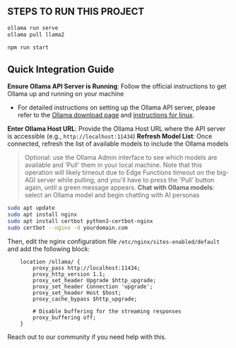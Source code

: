 ## STEPS TO RUN THIS PROJECT

```bash
ollama run serve
ollama pull llama2
```

```bash
npm run start
```

## Quick Integration Guide

**Ensure Ollama API Server is Running**: Follow the official instructions to get Ollama up and running on your machine

- For detailed instructions on setting up the Ollama API server, please refer to the
  [Ollama download page](https://ollama.ai/download) and [instructions for linux](https://github.com/jmorganca/ollama/blob/main/docs/linux.md).

**Enter Ollama Host URL**: Provide the Ollama Host URL where the API server is accessible (e.g., `http://localhost:11434`)
**Refresh Model List**: Once connected, refresh the list of available models to include the Ollama models

> Optional: use the Ollama Admin interface to see which models are available and 'Pull' them in your local machine. Note
> that this operation will likely timeout due to Edge Functions timeout on the big-AGI server while pulling, and
> you'll have to press the 'Pull' button again, until a green message appears.
> **Chat with Ollama models**: select an Ollama model and begin chatting with AI personas

```bash
sudo apt update
sudo apt install nginx
sudo apt install certbot python3-certbot-nginx
sudo certbot --nginx -d yourdomain.com
```

Then, edit the nginx configuration file `/etc/nginx/sites-enabled/default` and add the following block:

```nginx
    location /ollama/ {
        proxy_pass http://localhost:11434;
        proxy_http_version 1.1;
        proxy_set_header Upgrade $http_upgrade;
        proxy_set_header Connection 'upgrade';
        proxy_set_header Host $host;
        proxy_cache_bypass $http_upgrade;

        # Disable buffering for the streaming responses
        proxy_buffering off;
    }
```

Reach out to our community if you need help with this.

<br/>
